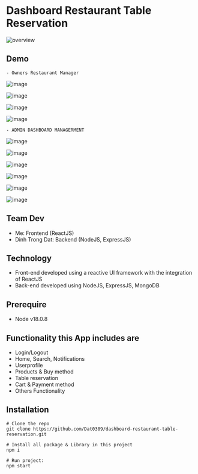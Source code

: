 # Dashboard Restaurant Table Reservation
![overview](https://github.com/Dat0309/dashboard-restaurant-table-reservation/blob/main/demo/overview.png)

## Demo
```
- Owners Restaurant Manager
```
![image](https://github.com/Dat0309/dashboard-restaurant-table-reservation/blob/main/demo/trang%20ch%E1%BB%A7%20qu%E1%BA%A3n%20l%C3%BD%20nh%C3%A0%20h%C3%A0ng.png)

![image](https://github.com/Dat0309/dashboard-restaurant-table-reservation/blob/main/demo/qu%E1%BA%A3n%20l%C3%BD%20%C4%91%E1%BA%B7t%20b%C3%A0n.png)

![image](https://github.com/Dat0309/dashboard-restaurant-table-reservation/blob/main/demo/qu%E1%BA%A3n%20l%C3%BD%20s%E1%BA%A3n%20ph%E1%BA%A9m.png)

![image](https://github.com/Dat0309/dashboard-restaurant-table-reservation/blob/main/demo/qu%E1%BA%A3n%20l%C3%BD%20b%C3%A0n%20%C4%83n.png)


```
- ADMIN DASHBOARD MANAGERMENT
```
![image](https://github.com/Dat0309/dashboard-restaurant-table-reservation/blob/main/demo/th%E1%BB%91ng%20k%C3%AA.png)

![image](https://github.com/Dat0309/dashboard-restaurant-table-reservation/blob/main/demo/th%E1%BB%91ng%20k%C3%AA%202.png)

![image](https://github.com/Dat0309/dashboard-restaurant-table-reservation/blob/main/demo/qu%E1%BA%A3n%20l%C3%BD%20danh%20m%E1%BB%A5c.png)

![image](https://github.com/Dat0309/dashboard-restaurant-table-reservation/blob/main/demo/qu%E1%BA%A3n%20l%C3%BD%20%C4%91%C6%A1n%20h%C3%A0ng.png)

![image](https://github.com/Dat0309/dashboard-restaurant-table-reservation/blob/main/demo/qu%E1%BA%A3n%20l%C3%BD%20ng%C6%B0%E1%BB%9Di%20d%C3%B9ng.png)

![image](https://github.com/Dat0309/dashboard-restaurant-table-reservation/blob/main/demo/qu%E1%BA%A3n%20l%C3%BD%20nh%C3%A0%20h%C3%A0ng.png)

## Team Dev
- Me: Frontend (ReactJS)
- Dinh Trong Dat: Backend (NodeJS, ExpressJS)

## Technology
- Front-end developed using a reactive UI framework with the integration of ReactJS
- Back-end developed using NodeJS, ExpressJS, MongoDB

## Prerequire
- Node v18.0.8

## Functionality this App includes are
- Login/Logout
- Home, Search, Notifications
- Userprofile
- Products & Buy method
- Table reservation
- Cart & Payment method
- Others Functionality

## Installation
```
# Clone the repo
git clone https://github.com/Dat0309/dashboard-restaurant-table-reservation.git

# Install all package & Library in this project
npm i

# Run project:
npm start
